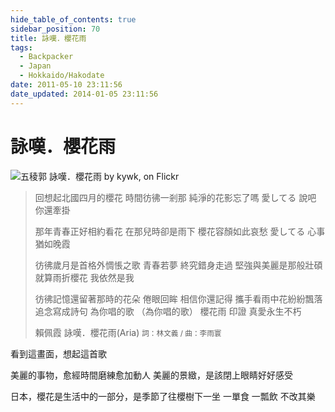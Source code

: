 ```yaml
---
hide_table_of_contents: true
sidebar_position: 70
title: 詠嘆．櫻花雨
tags:
  - Backpacker
  - Japan
  - Hokkaido/Hakodate
date: 2011-05-10 23:11:56
date_updated: 2014-01-05 23:11:56
---
```


詠嘆．櫻花雨
==========

![五稜郭 詠嘆．櫻花雨 by kywk, on Flickr](http://farm9.staticflickr.com/8160/7291939084_8ea9e6b2a2.jpg)

> 回想起北國四月的櫻花
> 時間彷彿一剎那
> 純淨的花影忘了嗎 愛してる
> 說吧 你還牽掛
> 
> 那年青春正好相約看花
> 在那兒時卻是雨下
> 櫻花容顏如此哀愁 愛してる
> 心事 猶如晚霞
> 
> 彷彿歲月是首格外惆悵之歌
> 青春若夢 終究錯身走過
> 堅強與美麗是那般壯碩
> 就算雨折櫻花 我依然是我
> 
> 彷彿記憶還留著那時的花朵
> 倦眼回眸 相信你還記得
> 攜手看雨中花紛紛飄落
> 追念寫成詩句 為你唱的歌 （為你唱的歌）
> 櫻花雨 印證 真愛永生不朽
>
> 賴佩霞 詠嘆．櫻花雨(Aria)
> <small>詞：林文義 / 曲：李雨寰</small>

看到這畫面，想起這首歌

美麗的事物，愈經時間磨練愈加動人
美麗的景緻，是該閉上眼睛好好感受

日本，櫻花是生活中的一部分，是季節了往櫻樹下一坐
一單食 一瓢飲 不改其樂 
